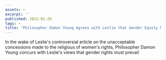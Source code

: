 ```yaml
---
assets: ~
excerpt: ''
published: 2012-01-26
tags: ~
title: 'Philosopher Damon Young Agrees with Leslie that Gender Equity Matters '
---
```

In the wake of Leslie's controversial article on the unacceptable concessions made to the religious of women's rights, Philosopher Damon Young concurs with Leslie's views that gender rights must prevail 